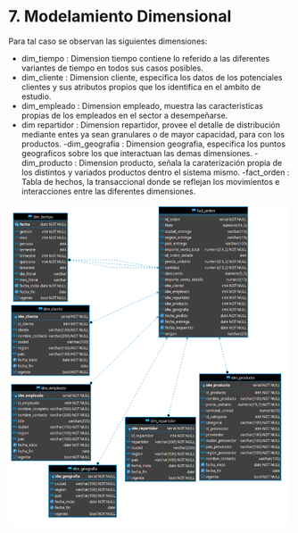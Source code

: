 
# 7. Modelamiento Dimensional
Para tal caso se observan las siguientes dimensiones:
- dim_tiempo : Dimension tiempo contiene lo referido a las diferentes variantes de tiempo en todos sus casos posibles.
- dim_cliente : Dimension cliente, especifica los datos de los potenciales clientes y sus atributos propios que los identifica en el ambito de estudio.
- dim_empleado : Dimension empleado, muestra las caracteristicas propias de los empleados en el sector a desempeñarse.
- dim repartidor : Dimension repartidor, provee el detalle de distribución mediante entes ya sean granulares o de mayor capacidad, para con los productos.
-dim_geografia : Dimension geografia, especifica los puntos geograficos sobre los que interactuan las demas dimensiones.
-dim_producto : Dimension producto, señala la caraterización propia de los distintos y variados productos dentro el sistema mismo.
-fact_orden : Tabla de hechos, la transaccional donde se reflejan los movimientos e interacciones entre las diferentes dimensiones.


![](img/start.png)
